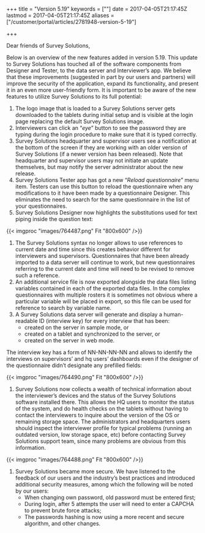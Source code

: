 ﻿+++
title = "Version 5.19"
keywords = [""]
date = 2017-04-05T21:17:45Z
lastmod = 2017-04-05T21:17:45Z
aliases = ["/customer/portal/articles/2781948-version-5-19"]

+++

Dear friends of Survey Solutions,

Below is an overview of the new features added in version 5.19. This
update to Survey Solutions has touched all of the software components
from Designer and Tester, to the data server and Interviewer’s app. We
believe that these improvements (suggested in part by our users and
partners) will improve the security of the application, expand its
functionality, and present it in an even more user-friendly form. It is
important to be aware of the new features to utilize Survey Solutions to
its full potential:

1.  The logo image that is loaded to a Survey Solutions server gets
    downloaded to the tablets during initial setup and is visible at the
    login page replacing the default Survey Solutions image.
2.  Interviewers can click an “*eye*” button to see the password they
    are typing during the login procedure to make sure that it is typed
    correctly.
3.  Survey Solutions headquarter and supervisor users see a notification
    at the bottom of the screen if they are working with an older
    version of Survey Solutions (if a newer version has been released).
    Note that headquarter and supervisor users may not initiate an
    update themselves, but may notify the server administrator about the
    new release.
4.  Survey Solutions Tester app has got a new “*Reload questionnaire*”
    menu item. Testers can use this button to reload the questionnaire
    when any modifications to it have been made by a questionnaire
    Designer. This eliminates the need to search for the same
    questionnaire in the list of your questionnaires.
5.  Survey Solutions Designer now highlights the substitutions used for
    text piping inside the question text:

{{< imgproc "images/764487.png" Fit "800x600" />}}

1.  The Survey Solutions syntax no longer allows to use references to
    current date and time since this creates behavior different for
    interviewers and supervisors. Questionnaires that have been already
    imported to a data server will continue to work, but new
    questionnaires referring to the current date and time will need to
    be revised to remove such a reference.
2.  An additional service file is now exported alongside the data files
    listing variables contained in each of the exported data files. In
    the complex questionnaires with multiple rosters it is sometimes not
    obvious where a particular variable will be placed in export, so
    this file can be used for reference to search by variable name.
3.  A Survey Solutions data server will generate and display a
    human-readable ID (interview key) for every interview that has
    been: 
    -   created on the server in sample mode, or
    -   created on a tablet and synchronized to the server, or
    -   created on the server in web mode.

The interview key has a form of NN-NN-NN-NN and allows to identify the
interviews on supervisors’ and hq users’ dashboards even if the designer
of the questionnaire didn’t designate any prefilled fields:

{{< imgproc "images/764490.png" Fit "800x600" />}}

1.  Survey Solutions now collects a wealth of technical information
    about the interviewer’s devices and the status of the Survey
    Solutions software installed there. This allows the HQ users to
    monitor the status of the system, and do health checks on the
    tablets without having to contact the interviewers to inquire about
    the version of the OS or remaining storage space. The administrators
    and headquarters users should inspect the interviewer profile for
    typical problems (running an outdated version, low storage space,
    etc) before contacting Survey Solutions support team, since many
    problems are obvious from this information.

{{< imgproc "images/764488.png" Fit "800x600" />}}

1.  Survey Solutions became more secure. We have listened to the
    feedback of our users and the industry’s best practices and
    introduced additional security measures, among which the following
    will be noted by our users:
    -   When changing own password, old password must be entered first;
    -   During login, after 5 attempts the user will need to enter a
        CAPCHA to prevent brute force attacks;
    -   The passwords hashing is now using a more recent and secure
        algorithm, and other changes.
